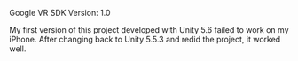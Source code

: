 Google VR SDK Version: 1.0

My first version of this project developed with Unity 5.6 failed to work on my iPhone.
After changing back to Unity 5.5.3 and redid the project, it worked well.

